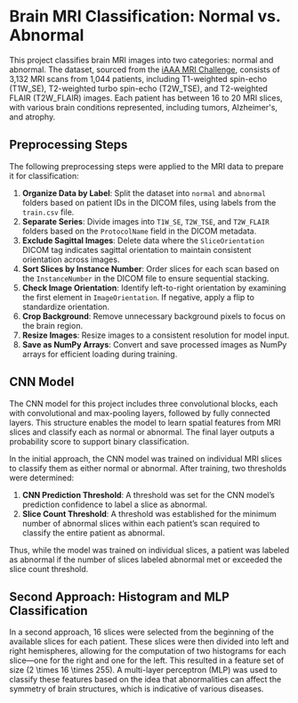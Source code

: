 # Brain MRI Classification: Normal vs. Abnormal

This project classifies brain MRI images into two categories: normal and abnormal. The dataset, sourced from the [iAAA MRI Challenge](https://github.com/iAAA-event/iAAA-MRI-Challenge), consists of 3,132 MRI scans from 1,044 patients, including T1-weighted spin-echo (T1W_SE), T2-weighted turbo spin-echo (T2W_TSE), and T2-weighted FLAIR (T2W_FLAIR) images. Each patient has between 16 to 20 MRI slices, with various brain conditions represented, including tumors, Alzheimer's, and atrophy.

## Preprocessing Steps

The following preprocessing steps were applied to the MRI data to prepare it for classification:

1. **Organize Data by Label**: Split the dataset into `normal` and `abnormal` folders based on patient IDs in the DICOM files, using labels from the `train.csv` file.
2. **Separate Series**: Divide images into `T1W_SE`, `T2W_TSE`, and `T2W_FLAIR` folders based on the `ProtocolName` field in the DICOM metadata.
3. **Exclude Sagittal Images**: Delete data where the `SliceOrientation` DICOM tag indicates sagittal orientation to maintain consistent orientation across images.
4. **Sort Slices by Instance Number**: Order slices for each scan based on the `InstanceNumber` in the DICOM file to ensure sequential stacking.
5. **Check Image Orientation**: Identify left-to-right orientation by examining the first element in `ImageOrientation`. If negative, apply a flip to standardize orientation.
6. **Crop Background**: Remove unnecessary background pixels to focus on the brain region.
7. **Resize Images**: Resize images to a consistent resolution for model input.
8. **Save as NumPy Arrays**: Convert and save processed images as NumPy arrays for efficient loading during training.

## CNN Model 

The CNN model for this project includes three convolutional blocks, each with convolutional and max-pooling layers, followed by fully connected layers. This structure enables the model to learn spatial features from MRI slices and classify each as normal or abnormal. The final layer outputs a probability score to support binary classification.

In the initial approach, the CNN model was trained on individual MRI slices to classify them as either normal or abnormal. After training, two thresholds were determined:

1. **CNN Prediction Threshold**: A threshold was set for the CNN model’s prediction confidence to label a slice as abnormal.
2. **Slice Count Threshold**: A threshold was established for the minimum number of abnormal slices within each patient’s scan required to classify the entire patient as abnormal.

Thus, while the model was trained on individual slices, a patient was labeled as abnormal if the number of slices labeled abnormal met or exceeded the slice count threshold.

## Second Approach: Histogram and MLP Classification

In a second approach, 16 slices were selected from the beginning of the available slices for each patient. These slices were then divided into left and right hemispheres, allowing for the computation of two histograms for each slice—one for the right and one for the left. This resulted in a feature set of size \(2 \times 16 \times 255\). A multi-layer perceptron (MLP) was used to classify these features based on the idea that abnormalities can affect the symmetry of brain structures, which is indicative of various diseases.
